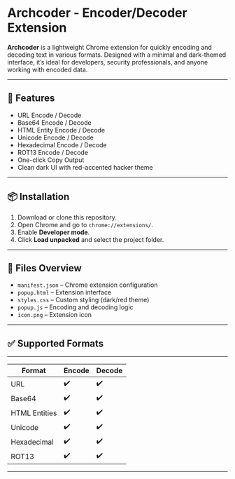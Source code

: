 # Archcoder - Encoder/Decoder Extension

**Archcoder** is a lightweight Chrome extension for quickly encoding and decoding text in various formats. Designed with a minimal and dark-themed interface, it’s ideal for developers, security professionals, and anyone working with encoded data.

---

## 🔑 Features

- URL Encode / Decode
- Base64 Encode / Decode
- HTML Entity Encode / Decode
- Unicode Encode / Decode
- Hexadecimal Encode / Decode
- ROT13 Encode / Decode
- One-click Copy Output
- Clean dark UI with red-accented hacker theme

---

## 📦 Installation

1. Download or clone this repository.
2. Open Chrome and go to `chrome://extensions/`.
3. Enable **Developer mode**.
4. Click **Load unpacked** and select the project folder.

---

## 📁 Files Overview

- `manifest.json` – Chrome extension configuration  
- `popup.html` – Extension interface  
- `styles.css` – Custom styling (dark/red theme)  
- `popup.js` – Encoding and decoding logic  
- `icon.png` – Extension icon

---

## ✅ Supported Formats
-----------------------------------
| Format       | Encode | Decode  |
|--------------|--------|---------|
| URL          | ✔️     | ✔️     |
| Base64       | ✔️     | ✔️     |
| HTML Entities| ✔️     | ✔️     |
| Unicode      | ✔️     | ✔️     |
| Hexadecimal  | ✔️     | ✔️     |
| ROT13        | ✔️     | ✔️     |
-----------------------------------
